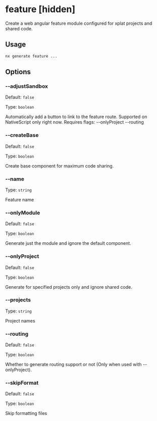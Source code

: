 # feature [hidden]

Create a web angular feature module configured for xplat projects and shared code.

## Usage

```bash
nx generate feature ...

```

## Options

### --adjustSandbox

Default: `false`

Type: `boolean`

Automatically add a button to link to the feature route. Supported on NativeScript only right now. Requires flags: --onlyProject --routing

### --createBase

Default: `false`

Type: `boolean`

Create base component for maximum code sharing.

### --name

Type: `string`

Feature name

### --onlyModule

Default: `false`

Type: `boolean`

Generate just the module and ignore the default component.

### --onlyProject

Default: `false`

Type: `boolean`

Generate for specified projects only and ignore shared code.

### --projects

Type: `string`

Project names

### --routing

Default: `false`

Type: `boolean`

Whether to generate routing support or not (Only when used with --onlyProject).

### --skipFormat

Default: `false`

Type: `boolean`

Skip formatting files
